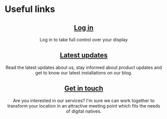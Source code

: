 # Useful links

<div class="row" align="center" width="100%">
<div class="col-md-4">

[Log in](http://my.flatturtle.com)
----------------------------------
Log in to take full control over your display
</div>
<div class="col-md-4">

[Latest updates](http://blog.flatturtle.com)
-------------------------------------------
Read the latest updates about us, stay informed about product updates and get to know our latest installations on our blog.

</div>
<div class="col-md-4">

[Get in touch](#contact)
-------------------------------------------
Are you interested in our services? I'm sure we can work together to transform your location in an attractive meeting point which fits the needs of digital natives.

</div>
</div>
